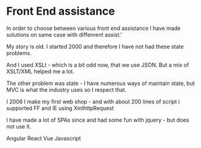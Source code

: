 # Front End assistance 
In order to choose between various front end assistance I have made solutions on same case with diffenrent assist.'

My story is old. I started 2000 and therefore I have not had these state problems.

And I used XSLt - which is a bit odd now, that we use JSON. But a mix of XSLT/XML helped me a lot.

The other problem was state - I have numerous ways of maintain state, but MVC is what the industry uses so I respect that.

I 2006 I make my first web shop - and with about 200 lines of script i supported FF and IE using XmlhttpRequest

I have made a lot of SPAs since and had some fun with jquery - but does not use it.

Angular
React
Vue
Javascript

